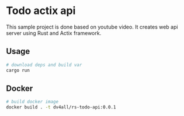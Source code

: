 # Todo actix api

This sample project is done based on youtube video. It creates web api server using Rust and Actix framework.

## Usage

```bash
# download deps and build var
cargo run

```

## Docker

```bash
# build docker image
docker build . -t dv4all/rs-todo-api:0.0.1
```
